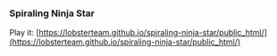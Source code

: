 ### Spiraling Ninja Star

Play it: [https://lobsterteam.github.io/spiraling-ninja-star/public_html/](https://lobsterteam.github.io/spiraling-ninja-star/public_html/)
